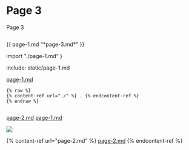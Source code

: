 # Page 3

Page 3

```{include}
```

\{{ page-1.md "\*page-3.md\*" \}}

import "./page-1.md" }

include: static/page-1.md

[page-1.md](page-1.md "mention")

```
{% raw %}
{% content-ref url="./" %} . {% endcontent-ref %}
{% endraw %}


```

[page-2.md](page-2.md "mention") [page-1.md](page-1.md "mention")



![](.gitbook/assets/z5739225023243\_422cf24d49e6b8cc8abe60bafd337079.jpg)

{% content-ref url="page-2.md" %}
[page-2.md](page-2.md)
{% endcontent-ref %}
